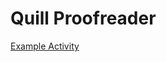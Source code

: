 # Quill Proofreader 

[Example Activity](https://grammar.quill.org/play/pf?anonymous=true&uid=-K0rnIIF_iejGqS3XPJ8)